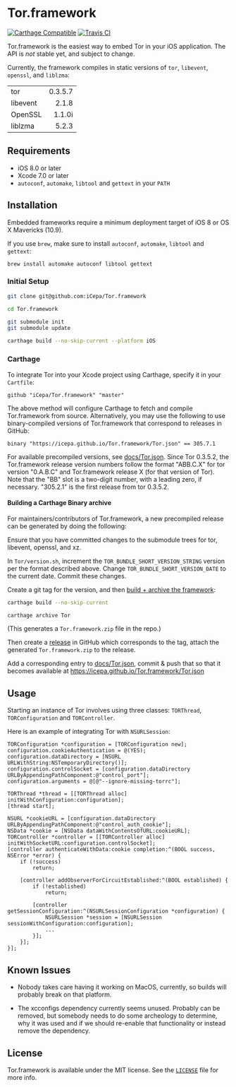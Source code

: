 # Tor.framework

[![Carthage Compatible](https://img.shields.io/badge/Carthage-compatible-4BC51D.svg?style=flat)](https://github.com/Carthage/Carthage) 
[![Travis CI](https://img.shields.io/travis/iCepa/Tor.framework.svg)](https://travis-ci.org/iCepa/Tor.framework)

Tor.framework is the easiest way to embed Tor in your iOS application. The API is *not* stable yet, and subject to change.

Currently, the framework compiles in static versions of `tor`, `libevent`, `openssl`, and `liblzma`:

|          |         |
|:-------- | -------:|
| tor      | 0.3.5.7 |
| libevent | 2.1.8   |
| OpenSSL  | 1.1.0i  |
| liblzma  | 5.2.3   |

## Requirements

- iOS 8.0 or later
- Xcode 7.0 or later
- `autoconf`,  `automake`,  `libtool` and  `gettext` in your `PATH`

## Installation

Embedded frameworks require a minimum deployment target of iOS 8 or OS X Mavericks (10.9).

If you use `brew`, make sure to install `autoconf`,  `automake`,  `libtool` and  `gettext`:

```
brew install automake autoconf libtool gettext
```

### Initial Setup

```bash
git clone git@github.com:iCepa/Tor.framework

cd Tor.framework

git submodule init
git submodule update

carthage build --no-skip-current --platform iOS
```

### Carthage

To integrate Tor into your Xcode project using Carthage, specify it in your  `Cartfile`:

```ogdl
github "iCepa/Tor.framework" "master"
```

The above method will configure Carthage to fetch and compile Tor.framework from source. 
Alternatively, you may use the following to use binary-compiled versions of Tor.framework that 
correspond to releases in GitHub:

```ogdl
binary "https://icepa.github.io/Tor.framework/Tor.json" == 305.7.1
```

For available precompiled versions, see [docs/Tor.json](docs/Tor.json). Since Tor 0.3.5.2, 
the Tor.framework release version numbers follow the format "ABB.C.X" for tor version "0.A.B.C" 
and Tor.framework release X (for that version of Tor). Note that the "BB" slot is a two-digit number, 
with a leading zero, if necessary. "305.2.1" is the first release from tor 0.3.5.2.

#### Building a Carthage Binary archive

For maintainers/contributors of Tor.framework, a new precompiled release can be generated by 
doing the following:

Ensure that you have committed changes to the submodule trees for tor, libevent, openssl, and xz.

In `Tor/version.sh`, increment the `TOR_BUNDLE_SHORT_VERSION_STRING` version per the 
format described above. Change `TOR_BUNDLE_SHORT_VERSION_DATE` to the current date. 
Commit these changes.

Create a git tag for the version, and then 
[build + archive the framework](https://github.com/Carthage/Carthage/#archive-prebuilt-frameworks-into-one-zip-file):

```bash
carthage build --no-skip-current

carthage archive Tor
```
(This generates a `Tor.framework.zip` file in the repo.)

Then create a [release](https://github.com/iCepa/Tor.framework/releases) in GitHub which corresponds
to the tag, attach the generated `Tor.framework.zip` to the release.

Add a corresponding entry to [docs/Tor.json](docs/Tor.json), commit & push that so that it becomes 
available at https://icepa.github.io/Tor.framework/Tor.json

## Usage

Starting an instance of Tor involves using three classes: `TORThread`, `TORConfiguration` and `TORController`.

Here is an example of integrating Tor with `NSURLSession`:

```objc
TORConfiguration *configuration = [TORConfiguration new];
configuration.cookieAuthentication = @(YES);
configuration.dataDirectory = [NSURL URLWithString:NSTemporaryDirectory()];
configuration.controlSocket = [configuration.dataDirectory URLByAppendingPathComponent:@"control_port"];
configuration.arguments = @[@"--ignore-missing-torrc"];

TORThread *thread = [[TORThread alloc] initWithConfiguration:configuration];
[thread start];

NSURL *cookieURL = [configuration.dataDirectory URLByAppendingPathComponent:@"control_auth_cookie"];
NSData *cookie = [NSData dataWithContentsOfURL:cookieURL];
TORController *controller = [[TORController alloc] initWithSocketURL:configuration.controlSocket];
[controller authenticateWithData:cookie completion:^(BOOL success, NSError *error) {
    if (!success)
        return;

    [controller addObserverForCircuitEstablished:^(BOOL established) {
        if (!established)
            return;

        [controller getSessionConfiguration:^(NSURLSessionConfiguration *configuration) {
            NSURLSession *session = [NSURLSession sessionWithConfiguration:configuration];
            ...
        }];
    }];
}];
```

## Known Issues

- Nobody takes care having it working on MacOS, currently, so builds will probably break on that platform.

- The xcconfigs dependency currently seems unused. Probably can be removed, but somebody
  needs to do some archeology to determine, why it was used and if we should re-enable that
  functionality or instead remove the dependency.

## License

Tor.framework is available under the MIT license. See the 
[`LICENSE`](https://github.com/iCepa/Tor.framework/blob/master/LICENSE) file for more info.
